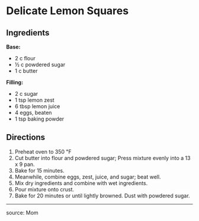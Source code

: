 # Delicate Lemon Squares

## Ingredients

**Base:**

- 2 c flour
- ½ c powdered sugar
- 1 c butter

**Filling:**

- 2 c sugar
- 1 tsp lemon zest
- 6 tbsp lemon juice
- 4 eggs, beaten
- 1 tsp baking powder

## Directions

1. Preheat oven to 350 ℉
2. Cut butter into flour and powdered sugar; Press mixture evenly into a 13 x 9 pan.
3. Bake for 15 minutes.
4. Meanwhile, combine eggs, zest, juice, and sugar; beat well.
5. Mix dry ingredients and combine with wet ingredients.
6. Pour mixture onto crust.
7. Bake for 20 minutes or until lightly browned. Dust with powdered sugar.

---

source: Mom 
